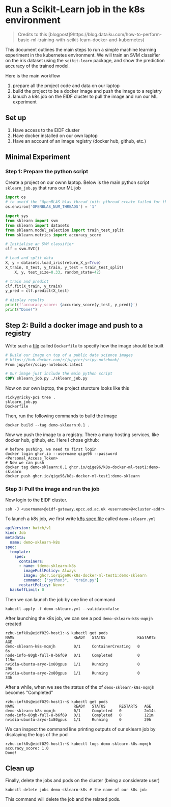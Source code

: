 Run a Scikit-Learn job in the k8s environment
=============================================

> Credits to this [blogpost]9https://blog.dataiku.com/how-to-perform-basic-ml-training-with-scikit-learn-docker-and-kubernetes)

This document outlines the main steps to run a simple machine learning experiment in the kubernetes environment. We will train an SVM classifier on the iris dataset using the `scikit-learn` package, and show the prediction accuracy of the trained model.

Here is the main workflow
1. prepare all the project code and data on our laptop
2. build the project to be a docker image and push the image to a registry
3. lanuch a k8s job on the EIDF cluster to pull the image and run our ML experiment

Set up
-------
1. Have access to the EIDF cluster
2. Have docker installed on our own laptop
3. Have an account of an image registry (docker hub, github, etc.)


Minimal Experiment
--------------------

### Step 1: Prepare the python script

Create a project on our ownn laptop. Below is the main python script `sklearn_job.py` that runs our ML job

```python
import os
# to avoid the "OpenBLAS blas_thread_init: pthread_create failed for thread 1 of 8: Operation not permitted" error
os.environ['OPENBLAS_NUM_THREADS'] = '1'

import sys
from sklearn import svm
from sklearn import datasets
from sklearn.model_selection import train_test_split
from sklearn.metrics import accuracy_score

# Initialise an SVM classifier
clf = svm.SVC()

# Load and split data
X, y = datasets.load_iris(return_X_y=True)
X_train, X_test, y_train, y_test = train_test_split(
    X, y, test_size=0.33, random_state=42)

# train and predict
clf.fit(X_train, y_train)
y_pred = clf.predict(X_test)

# display results
print(f'accuracy_score: {accuracy_score(y_test, y_pred)}')
print("Done!")
```

## Step 2: Build a docker image and push to a registry

Write such a [file](https://docs.docker.com/engine/reference/builder/) called `Dockerfile` to specify how the image should be built

```dockerfile
# Build our image on top of a public data science images
# https://hub.docker.com/r/jupyter/scipy-notebook/
From jupyter/scipy-notebook:latest

# Our image just include the main python script
COPY sklearn_job.py ./sklearn_job.py
```

Now on our own laptop, the project sturcture looks like this 

```shell
ricky@ricky-pc$ tree .
sklearn_job.py
Dockerfile
```

Then, run the following commands to build  the image

```shell
docker build --tag demo-sklearn:0.1 .
```

Now we push the image to a registry. There a many hosting services, like docker hub, github, etc. Here I chose github:

```shell
# before pushing, we need to first login
docker login ghcr.io --username qige96 --password <Personal_Access_Token>
# Now we can push
docker tag demo-sklearn:0.1 ghcr.io/qige96/k8s-docker-ml-test1:demo-sklearn
docker push ghcr.io/qige96/k8s-docker-ml-test1:demo-sklearn
```


### Step 3: Pull the image and run the job

Now login to the EIDF cluster.

```shell
ssh -J <username>@eidf-gateway.epcc.ed.ac.uk <username>@<cluster-addr>
```

To launch a k8s job, we first write [k8s spec file](https://kubernetes.io/docs/concepts/overview/working-with-objects/kubernetes-objects/) called `demo-sklearn.yml`

```yaml
apiVersion: batch/v1
kind: Job
metadata:
  name: demo-sklearn-k8s
spec:
  template:
    spec:
      containers:
      - name: tdemo-sklearn-k8s
        imagePullPolicy: Always
        image: ghcr.io/qige96/k8s-docker-ml-test1:demo-sklearn
        command: ["python3",  "train.py"]
      restartPolicy: Never
  backoffLimit: 0
````

Then we can launch the job by one line of command

```shell
kubectl apply -f demo-sklearn.yml --validate=false
```
After launching the k8s job, we can see a pod `demo-sklearn-k8s-mqmjh` created 
```shell
rzhu-infk8s@eidf029-host1:~$ kubectl get pods
NAME                          READY   STATUS              RESTARTS   AGE
demo-sklearn-k8s-mqmjh        0/1     ContainerCreating   0          6s
node-info-80gb-full-8-b6f69   0/1     Completed           0          119m
nvidia-ubuntu-aryo-1x80gpus   1/1     Running             0          29h
nvidia-ubuntu-aryo-2x80gpus   1/1     Running             0          33h
```
After a while, when we see the status of the of `demo-sklearn-k8s-mqmjh` becomes "Completed"
```shell
rzhu-infk8s@eidf029-host1:~$ kubectl get pods
NAME                          READY   STATUS      RESTARTS   AGE
demo-sklearn-k8s-mqmjh        0/1     Completed   0          2m14s
node-info-80gb-full-8-b6f69   0/1     Completed   0          121m
nvidia-ubuntu-aryo-1x80gpus   1/1     Running     0          29h
```

We can inspect the command line printing outputs of our sklearn job by displaying the logs of the pod

```shell
rzhu-infk8s@eidf029-host1:~$ kubectl logs demo-sklearn-k8s-mqmjh
accuracy_score: 1.0
Done!
```

Clean up
----------
Finally, delete the jobs and pods on the cluster (being a considerate user)

```shell
kubectl delete jobs demo-sklearn-k8s # the name of our k8s job
```
This command will delete the job and the related pods.


